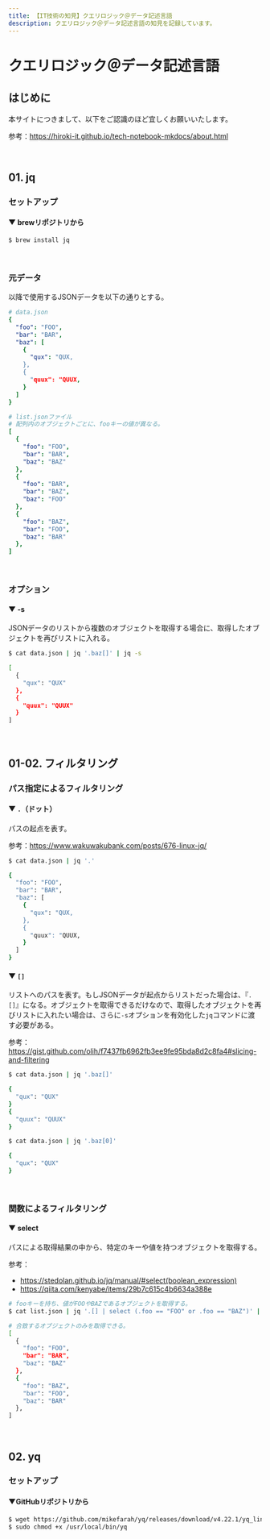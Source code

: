 ```yaml
---
title: 【IT技術の知見】クエリロジック＠データ記述言語
description: クエリロジック＠データ記述言語の知見を記録しています。
---
```


# クエリロジック＠データ記述言語

## はじめに

本サイトにつきまして、以下をご認識のほど宜しくお願いいたします。

参考：https://hiroki-it.github.io/tech-notebook-mkdocs/about.html

<br>

## 01. jq

### セットアップ

#### ▼ brewリポジトリから

```bash
$ brew install jq
```

<br>

### 元データ

以降で使用するJSONデータを以下の通りとする。

```yaml
# data.json
{
  "foo": "FOO",
  "bar": "BAR",
  "baz": [
    {
      "qux": "QUX,
    },
    {
      "quux": "QUUX,
    }
  ]
}
```

```yaml
# list.jsonファイル
# 配列内のオブジェクトごとに、fooキーの値が異なる。
[
  {
    "foo": "FOO",
    "bar": "BAR",
    "baz": "BAZ"
  },
  {
    "foo": "BAR",
    "bar": "BAZ",
    "baz": "FOO"
  },
  {
    "foo": "BAZ",
    "bar": "FOO",
    "baz": "BAR"
  },
]
```

<br>

### オプション

#### ▼ -s

JSONデータのリストから複数のオブジェクトを取得する場合に、取得したオブジェクトを再びリストに入れる。

```bash
$ cat data.json | jq '.baz[]' | jq -s

[
  {
    "qux": "QUX"
  },
  {
    "quux": "QUUX"
  }
]
```

<br>

## 01-02. フィルタリング

### パス指定によるフィルタリング

#### ▼ ```.```（ドット）

パスの起点を表す。

参考：https://www.wakuwakubank.com/posts/676-linux-jq/

```bash
$ cat data.json | jq '.'

{
  "foo": "FOO",
  "bar": "BAR",
  "baz": [
    {
      "qux": "QUX,
    },
    {
      "quux": "QUUX,
    }
  ]
}
```

#### ▼ ```[]```

リストへのパスを表す。もしJSONデータが起点からリストだった場合は、『```.[]```』になる。オブジェクトを取得できるだけなので、取得したオブジェクトを再びリストに入れたい場合は、さらに```-s```オプションを有効化した```jq```コマンドに渡す必要がある。

参考：https://gist.github.com/olih/f7437fb6962fb3ee9fe95bda8d2c8fa4#slicing-and-filtering

```bash
$ cat data.json | jq '.baz[]'

{
  "qux": "QUX"
}
{
  "quux": "QUUX"
}
```

```bash
$ cat data.json | jq '.baz[0]'

{
  "qux": "QUX"
}
```

<br>

### 関数によるフィルタリング

#### ▼ select

パスによる取得結果の中から、特定のキーや値を持つオブジェクトを取得する。

参考：

- https://stedolan.github.io/jq/manual/#select(boolean_expression)
- https://qiita.com/kenyabe/items/29b7c615c4b6634a388e

```bash
# fooキーを持ち、値がFOOやBAZであるオブジェクトを取得する。
$ cat list.json | jq '.[] | select (.foo == "FOO" or .foo == "BAZ")' | jq -s '.'

# 合致するオブジェクトのみを取得できる。
[
  {
    "foo": "FOO",
    "bar": "BAR",
    "baz": "BAZ"
  },
  {
    "foo": "BAZ",
    "bar": "FOO",
    "baz": "BAR"
  },
]
```

<br>

## 02. yq

### セットアップ

#### ▼GitHubリポジトリから

```bash
$ wget https://github.com/mikefarah/yq/releases/download/v4.22.1/yq_linux_amd64
$ sudo chmod +x /usr/local/bin/yq
```

